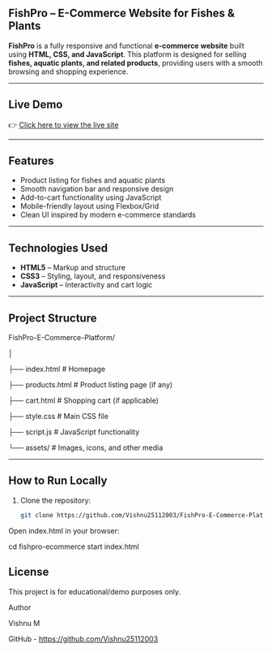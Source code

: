 ## FishPro – E-Commerce Website for Fishes & Plants

**FishPro** is a fully responsive and functional **e-commerce website** built using **HTML, CSS, and JavaScript**. This platform is designed for selling **fishes, aquatic plants, and related products**, providing users with a smooth browsing and shopping experience.

---

## Live Demo

👉 [Click here to view the live site](https://fish-sales-ecommerce-platform.netlify.app/)  

---

## Features

-  Product listing for fishes and aquatic plants  
-  Smooth navigation bar and responsive design  
-  Add-to-cart functionality using JavaScript  
-  Mobile-friendly layout using Flexbox/Grid  
-  Clean UI inspired by modern e-commerce standards  

---

##  Technologies Used

- **HTML5** – Markup and structure  
- **CSS3** – Styling, layout, and responsiveness  
- **JavaScript** – Interactivity and cart logic  

---

## Project Structure

FishPro-E-Commerce-Platform/

│

├── index.html # Homepage

├── products.html # Product listing page (if any)

├── cart.html # Shopping cart (if applicable)

├── style.css # Main CSS file

├── script.js # JavaScript functionality

└── assets/ # Images, icons, and other media

---

##  How to Run Locally

1. Clone the repository:
   ```bash
   git clone https://github.com/Vishnu25112003/FishPro-E-Commerce-Platform.git
Open index.html in your browser:

cd fishpro-ecommerce
start index.html

## License
This project is for educational/demo purposes only.

Author

Vishnu M

GitHub - https://github.com/Vishnu25112003
